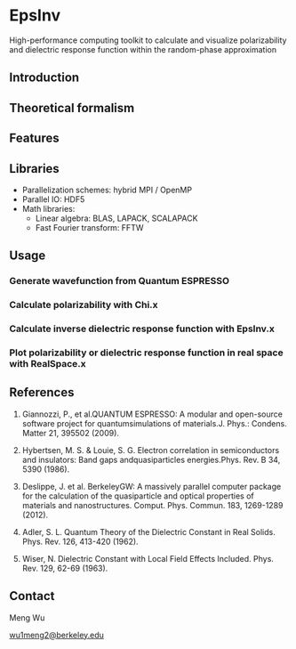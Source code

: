 # EpsInv

High-performance computing toolkit to calculate and visualize polarizability and
dielectric response function within the random-phase approximation

## Introduction

## Theoretical formalism

## Features

## Libraries

* Parallelization schemes: hybrid MPI / OpenMP
* Parallel IO: HDF5
* Math libraries:
  * Linear algebra: BLAS, LAPACK, SCALAPACK
  * Fast Fourier transform: FFTW

## Usage

### Generate wavefunction from Quantum ESPRESSO

### Calculate polarizability with Chi.x

### Calculate inverse dielectric response function with EpsInv.x

### Plot polarizability or dielectric response function in real space with RealSpace.x

## References

1. Giannozzi, P., et al.QUANTUM ESPRESSO: A modular and open-source software project for quantumsimulations of materials.J. Phys.: Condens. Matter 21, 395502 (2009).

2. Hybertsen, M. S. & Louie, S. G. Electron correlation in semiconductors and insulators: Band gaps andquasiparticles energies.Phys. Rev. B 34, 5390 (1986).

3. Deslippe, J. et al. BerkeleyGW: A massively parallel computer package for the calculation of the quasiparticle and optical properties of materials and nanostructures. Comput. Phys. Commun. 183, 1269-1289 (2012).

4. Adler, S. L. Quantum Theory of the Dielectric Constant in Real Solids. Phys. Rev. 126, 413-420 (1962).

5. Wiser, N. Dielectric Constant with Local Field Effects Included. Phys. Rev. 129, 62-69 (1963).

## Contact

Meng Wu

wu1meng2@berkeley.edu